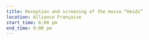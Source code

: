 ```yaml
---
title: Reception and screening of the movie “Heidi”
location: Alliance Française
start_time: 6:00 pm
end_time: 9:00 pm
---
```

